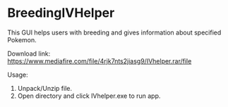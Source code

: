 # BreedingIVHelper
This GUI helps users with breeding and gives information about specified Pokemon.

Download link:
https://www.mediafire.com/file/4rjk7nts2jiasg9/IVhelper.rar/file

Usage:
1. Unpack/Unzip file.
2. Open directory and click IVhelper.exe to run app.